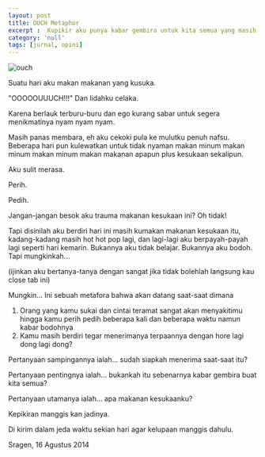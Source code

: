 ```yaml
---
layout: post
title: OUCH Metaphor
excerpt :  Kupikir aku punya kabar gembira untuk kita semua yang masih mengaduh.
category: 'null'
tags: [jurnal, opini]
---
```


![ouch](http://gizipp.com/wp-content/uploads/ouch-metaphor.png)

Suatu hari aku makan makanan yang kusuka.

"OOOOOUUUCH!!!" Dan lidahku celaka.

Karena berlauk terburu-buru dan ego kurang sabar untuk segera menikmatinya nyam nyam nyam.

Masih panas membara, eh aku cekoki pula ke mulutku penuh nafsu. Beberapa hari pun kulewatkan untuk tidak nyaman makan minum makan minum makan minum makan makanan apapun plus kesukaan sekalipun.

Aku sulit merasa.

Perih.

Pedih.

Jangan-jangan besok aku trauma makanan kesukaan ini? Oh tidak!

Tapi disinilah aku berdiri hari ini masih kumakan makanan kesukaan itu, kadang-kadang masih hot hot pop lagi, dan lagi-lagi aku berpayah-payah lagi seperti hari kemarin. Bukannya aku tidak belajar. Bukannya aku bodoh. Tapi mungkinkah...

(ijinkan aku bertanya-tanya dengan sangat jika tidak bolehlah langsung kau close tab ini)

Mungkin... Ini sebuah metafora bahwa akan datang saat-saat dimana

1. Orang yang kamu sukai dan cintai teramat sangat akan menyakitimu hingga kamu perih pedih beberapa kali dan beberapa waktu namun kabar bodohnya
2. Kamu masih berdiri tegar menerimanya terpaannya dengan hore lagi dong lagi dong?

Pertanyaan sampingannya ialah... sudah siapkah menerima saat-saat itu?

Pertanyaan pentingnya ialah... bukankah itu sebenarnya kabar gembira buat kita semua?

Pertanyaan utamanya ialah... apa makanan kesukaanku?

Kepikiran manggis kan jadinya.

Di kirim dalam jeda waktu sekian hari agar kelupaan manggis dahulu.

Sragen, 16 Agustus 2014
